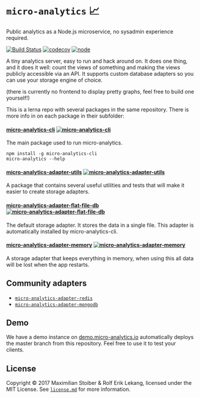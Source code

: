 # `micro-analytics` 📈

Public analytics as a Node.js microservice, no sysadmin experience required.

[![Build Status](https://travis-ci.org/micro-analytics/micro-analytics-cli.svg?branch=master)](https://travis-ci.org/micro-analytics/micro-analytics-cli) [![codecov](https://codecov.io/gh/micro-analytics/micro-analytics-cli/branch/master/graph/badge.svg)](https://codecov.io/gh/micro-analytics/micro-analytics-cli) [![node](https://img.shields.io/node/v/micro-analytics-cli.svg)]()


A tiny analytics server, easy to run and hack around on. It does one thing, and it does it
well: count the views of something and making the views publicly accessible via an API.
It supports custom database adapters so you can use your storage engine of choice.

(there is currently no frontend to display pretty graphs, feel free to build one yourself!)

This is a lerna repo with several packages in the same repository. There is more
info in on each package in their subfolder:

#### [micro-analytics-cli](packages/micro-analytics-cli) [![micro-analytics-cli](https://img.shields.io/npm/v/micro-analytics-cli.svg)]()

The main package used to run micro-analytics.

```shell
npm install -g micro-analytics-cli
micro-analytics --help
```

#### [micro-analytics-adapter-utils](packages/adapter-utils) [![micro-analytics-adapter-utils](https://img.shields.io/npm/v/micro-analytics-adapter-utils.svg)]()

A package that contains several useful utilities and tests that will make it easier
to create storage adapters.

#### [micro-analytics-adapter-flat-file-db](packages/adapter-flat-file-db) [![micro-analytics-adapter-flat-file-db](https://img.shields.io/npm/v/micro-analytics-adapter-flat-file-db.svg)]()

The default storage adapter. It stores the data in a single file. This adapter is
automatically installed by micro-analytics-cli.

#### [micro-analytics-adapter-memory](packages/adapter-memory) [![micro-analytics-adapter-memory](https://img.shields.io/npm/v/micro-analytics-adapter-memory.svg)]()

A storage adapter that keeps everything in memory, when using this all data will be lost
when the app restarts.

## Community adapters

- [`micro-analytics-adapter-redis`](https://github.com/micro-analytics/micro-analytics-adapter-redis)
- [`micro-analytics-adapter-mongodb`](https://github.com/esakkiraj/adapter-mongodb)

## Demo

We have a demo instance on [demo.micro-analytics.io](https://demo.micro-analytics.io/visited)
automatically deploys the master branch from this repository. Feel free to use it to test
your clients.

## License

Copyright ©️ 2017 Maximilian Stoiber & Rolf Erik Lekang, licensed under the MIT License. See [`license.md`](./license.md) for more information.
